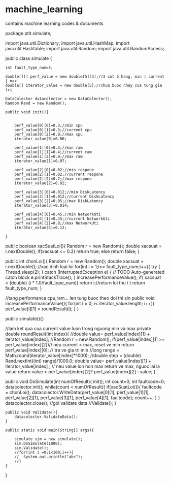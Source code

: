 # machine_learning
contains machine learning codes &amp; documents

package ptit.simulate;
 
import java.util.Dictionary;
import java.util.HashMap;
import java.util.Hashtable;
import java.util.Random;
import java.util.RandomAccess;
 
public class simulate {
   
    int fault_type_num=5;
   
    double[][] perf_value = new double[5][3];//3 cot 5 hang, min | current | max
    double[] iterator_value = new double[5];//chua buoc nhay cua tung gia tri
   
    DataColector datacolector = new DataColector();
    Random Rand = new Random();
   
    public void init(){
       
       
        perf_value[0][0]=0.3;//min cpu
        perf_value[0][1]=0.3;//current cpu
        perf_value[0][2]=0.9;//max cpu
        iterator_value[0]=0.06;
       
        perf_value[1][0]=0.3;//min ram
        perf_value[1][1]=0.4;//current ram
        perf_value[1][2]=0.9;//max ram
        iterator_value[1]=0.07;
       
        perf_value[2][0]=0.02;//min respone
        perf_value[2][1]=0.02;//current respone
        perf_value[2][2]=0.2;//max respone
        iterator_value[2]=0.02;
       
        perf_value[3][0]=0.012;//min DiskLatency
        perf_value[3][1]=0.012;//current DiskLatency
        perf_value[3][2]=0.05;//max DiskLatency
        iterator_value[3]=0.014;
       
        perf_value[4][0]=0.45;//min NetworkUti
        perf_value[4][1]=0.45;//current NetworkUti
        perf_value[4][2]=0.8;//max NetworkUti
        iterator_value[4]=0.12;
       
    }
   
public boolean xacSuatLoi(){
    Random r = new Random();
    double xacsuat = r.nextDouble();
    if(xacsuat <= 0.2)
        return true;
    else return false;
}
 
public int chonLoi(){
    Random r = new Random();
    double xacsuat = r.nextDouble();
    //xac dinh loai loi
    for(int i = 1;i<= fault_type_num;i++){
        try {
            Thread.sleep(2);
        } catch (InterruptedException e) {
            // TODO Auto-generated catch block
            e.printStackTrace();
        }
        increasePerformanceValue();
        if( xacsuat < (double) (i * 1.0/fault_type_num))
            return i;//return loi thu i
    }
    return fault_type_num;
}
 
//tang performance cpu,ram... len tung buoc theo doi thi sin
public void increasePerformanceValue(){
    for(int i = 0; i< iterator_value.length; i++){
        perf_value[i][1] = roundResult(i);
    }
}
 
public simulate(){}
 
//lam ket qua cua current value luon trong nguong min va max
private double roundResult(int index){
    //double value= perf_value[index][1] + iterator_value[index];
    //Random r = new Random();
    if(perf_value[index][1] >= perf_value[index][2])// neu current > max, reset ve min
        return perf_value[index][0]; // tra ve gia tri min
    //long range = Math.round(iterator_value[index]*1000);
    //double step = (double) Rand.nextInt((int) range)/1000.0;
    double value= perf_value[index][1] + iterator_value[index] ;
    // neu value lon hon max return ve max, nguoc lai la value
    return value > perf_value[index][2]? perf_value[index][2] : value;
}
 
public void DoSimulate(int numOfResult){
    init();
    int count=0;
    int faultcode=0;
    datacolector.init();
    while(count < numOfResult){
        if(xacSuatLoi()){
            faultcode = chonLoi();
            datacolector.WriteData(perf_value[0][1], perf_value[1][1], perf_value[2][1], perf_value[3][1], perf_value[4][1], faultcode);
            count++;
        }
    }
    datacolector.close();
    //goi vaildate data
    //Validate();
}
 
    public void Validate(){
        datacolector.ValidateData();
    }
 
    public static void main(String[] args){
       
        simulate sim = new simulate();
        sim.DoSimulate(1000);
        sim.Validate();
        //for(int i =0;i<100;i++){
        //  System.out.println("abc");
        //}
    }
}
